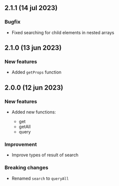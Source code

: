 ## 2.1.1 (14 jul 2023)

### Bugfix

* Fixed searching for child elements in nested arrays

## 2.1.0 (13 jun 2023)

### New features

* Added `getProps` function

## 2.0.0 (12 jun 2023)

### New features

* Added new functions:

  - get
  - getAll
  - query

### Improvement

* Improve types of result of search

### Breaking changes

* Renamed `search` to `queryAll`
